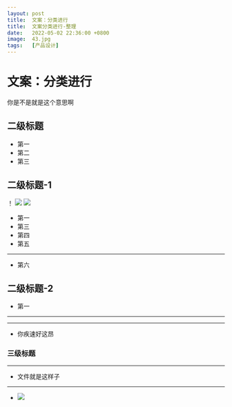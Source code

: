 ```yaml
---
layout: post
title:  文案：分类进行
title:  文案分类进行-整理
date:   2022-05-02 22:36:00 +0800
image:  43.jpg
tags:   [产品设计]
---
```



# 文案：分类进行
你是不是就是这个意思啊

## 二级标题
* 第一
* 第二
* 第三
## 二级标题-1
！[]({{site.baseurl}}/img/41.jpg)
![]({{site.baseurl}}/img/42.jpg)
![]({{site.baseurl}}/img/43.jpg)
* 第一             
* 第三
* 第四
* 第五 
***
* 第六
## 二级标题-2
* 第一
***
---
* 你疾速好这昂
### 三级标题
---
* 文件就是这样子
***
* ![](media/16514813692965/16515010148492.jpg)
